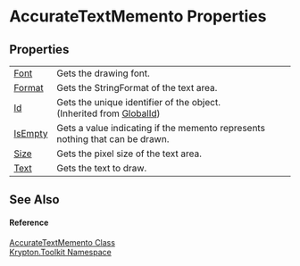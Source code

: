 # AccurateTextMemento Properties




## Properties
<table>
<tr>
<td><a href="2a5be630-b9f4-0a63-9826-0825b252d96b.md">Font</a></td>
<td>Gets the drawing font.</td></tr>
<tr>
<td><a href="77c3ff12-bb2b-b1b3-7bcf-d102babb7b3a.md">Format</a></td>
<td>Gets the StringFormat of the text area.</td></tr>
<tr>
<td><a href="71a6846f-bfb6-fb58-b361-6b43ae0583a8.md">Id</a></td>
<td>Gets the unique identifier of the object.<br />(Inherited from <a href="9ef2ca3a-e03e-8927-105a-2f9a6fbdf849.md">GlobalId</a>)</td></tr>
<tr>
<td><a href="a47bbfd5-1840-c4d4-aa73-1730beebd57b.md">IsEmpty</a></td>
<td>Gets a value indicating if the memento represents nothing that can be drawn.</td></tr>
<tr>
<td><a href="bf2bc727-db64-26da-6ff2-306ed0c022bf.md">Size</a></td>
<td>Gets the pixel size of the text area.</td></tr>
<tr>
<td><a href="9235a147-2e96-64f9-bcf9-441e4e74453f.md">Text</a></td>
<td>Gets the text to draw.</td></tr>
</table>

## See Also


#### Reference
<a href="fa26df91-14f8-144f-c902-ef2fc2e0cb1b.md">AccurateTextMemento Class</a>  
<a href="79d2eac2-21f4-54ff-7552-b20c33c30600.md">Krypton.Toolkit Namespace</a>  
